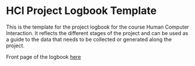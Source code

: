 # HCI Project Logbook Template

This is the template for the project logbook for the course Human Computer Interaction. It reflects the different stages of the project and can be used as a guide to the data that needs to be collected or generated along the project.

Front page of the logbook [here](hci_logbook.md)